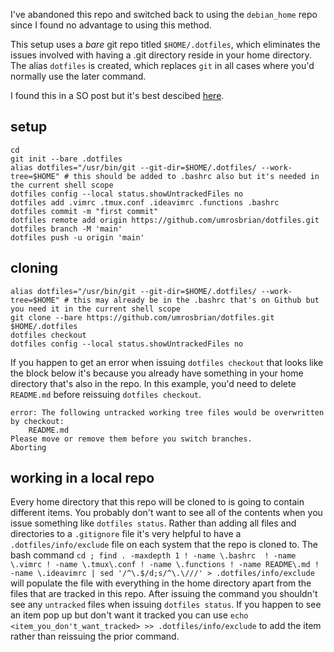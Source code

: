 I've abandoned this repo and switched back to using the `debian_home` repo since I found no advantage to using this method.

This setup uses a _bare_ git repo titled `$HOME/.dotfiles`, which eliminates the issues involved with having a .git directory reside in your home directory.  The alias `dotfiles` is created, which replaces `git` in all cases where you'd normally use the later command.

I found this in a SO post but it's best descibed [here](https://www.atlassian.com/git/tutorials/dotfiles).

## setup

```
cd
git init --bare .dotfiles
alias dotfiles="/usr/bin/git --git-dir=$HOME/.dotfiles/ --work-tree=$HOME" # this should be added to .bashrc also but it's needed in the current shell scope
dotfiles config --local status.showUntrackedFiles no
dotfiles add .vimrc .tmux.conf .ideavimrc .functions .bashrc
dotfiles commit -m "first commit"
dotfiles remote add origin https://github.com/umrosbrian/dotfiles.git
dotfiles branch -M 'main'
dotfiles push -u origin 'main'
```

## cloning

```
alias dotfiles="/usr/bin/git --git-dir=$HOME/.dotfiles/ --work-tree=$HOME" # this may already be in the .bashrc that's on Github but you need it in the current shell scope
git clone --bare https://github.com/umrosbrian/dotfiles.git  $HOME/.dotfiles
dotfiles checkout
dotfiles config --local status.showUntrackedFiles no
```

If you happen to get an error when issuing `dotfiles checkout` that looks like the block below it's because you already have something in your home directory that's also in the repo.  In this example, you'd need to delete `README.md` before reissuing `dotfiles checkout`.
```
error: The following untracked working tree files would be overwritten by checkout:
    README.md
Please move or remove them before you switch branches.
Aborting
```

## working in a local repo

Every home directory that this repo will be cloned to is going to contain different items.  You probably don't want to see all of the contents when you issue something like `dotfiles status`.  Rather than adding all files and directories to a `.gitignore` file it's very helpful to have a `.dotfiles/info/exclude` file on each system that the repo is cloned to.  The bash command `cd ; find . -maxdepth 1 ! -name \.bashrc  ! -name \.vimrc ! -name \.tmux\.conf ! -name \.functions ! -name README\.md ! -name \.ideavimrc | sed '/^\.$/d;s/^\.\///' > .dotfiles/info/exclude` will populate the file with everything in the home directory apart from the files that are tracked in this repo.  After issuing the command you shouldn't see any `untracked` files when issuing `dotfiles status`.  If you happen to see an item pop up but don't want it tracked you can use `echo <item_you_don't_want_tracked> >> .dotfiles/info/exclude` to add the item rather than reissuing the prior command.

